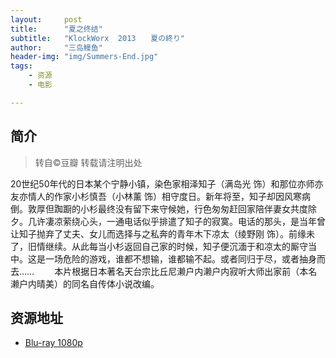 ```yaml
---
layout:     post
title:      "夏之终结"
subtitle:   "KlockWorx  2013　　夏の終り"
author:     "三岛鳗鱼"
header-img: "img/Summers-End.jpg"
tags:
    - 资源
    - 电影

---
```


## 简介
>转自©豆瓣 转载请注明出处

20世纪50年代的日本某个宁静小镇，染色家相泽知子（满岛光 饰）和那位亦师亦友亦情人的作家小杉慎吾（小林薰 饰）相守度日。新年将至，知子却因风寒病倒。敦厚但踟蹰的小杉最终没有留下来守候她，行色匆匆赶回家陪伴妻女共度除夕。几许凄凉萦绕心头，一通电话似乎排遣了知子的寂寞。电话的那头，是当年曾让知子抛弃了丈夫、女儿而选择与之私奔的青年木下凉太（绫野刚 饰）。前缘未了，旧情继续。从此每当小杉返回自己家的时候，知子便沉湎于和凉太的厮守当中。这是一场危险的游戏，谁都不想输，谁都输不起。或者同归于尽，或者抽身而去…… 
　　本片根据日本著名天台宗比丘尼濑户内濑户内寂听大师出家前（本名濑户内晴美）的同名自传体小说改编。

## 资源地址

* [Blu-ray 1080p](http://p.xiepp.com/btshow/433047)